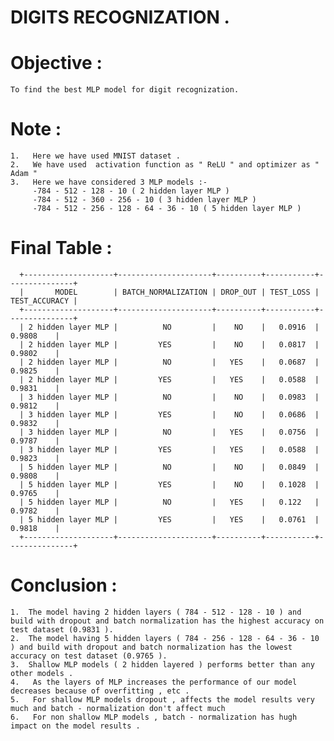 # DIGITS RECOGNIZATION .
# Objective :
    To find the best MLP model for digit recognization.
# Note :
    1.   Here we have used MNIST dataset .
    2.   We have used  activation function as " ReLU " and optimizer as " Adam "
    3.   Here we have considered 3 MLP models :-
         -784 - 512 - 128 - 10 ( 2 hidden layer MLP )
         -784 - 512 - 360 - 256 - 10 ( 3 hidden layer MLP )
         -784 - 512 - 256 - 128 - 64 - 36 - 10 ( 5 hidden layer MLP )
         
# Final Table :
      +--------------------+---------------------+----------+-----------+---------------+
      |       MODEL        | BATCH_NORMALIZATION | DROP_OUT | TEST_LOSS | TEST_ACCURACY |
      +--------------------+---------------------+----------+-----------+---------------+
      | 2 hidden layer MLP |          NO         |    NO    |   0.0916  |     0.9808    |
      | 2 hidden layer MLP |         YES         |    NO    |   0.0817  |     0.9802    |
      | 2 hidden layer MLP |          NO         |   YES    |   0.0687  |     0.9825    |
      | 2 hidden layer MLP |         YES         |   YES    |   0.0588  |     0.9831    |
      | 3 hidden layer MLP |          NO         |    NO    |   0.0983  |     0.9812    |
      | 3 hidden layer MLP |         YES         |    NO    |   0.0686  |     0.9832    |
      | 3 hidden layer MLP |          NO         |   YES    |   0.0756  |     0.9787    |
      | 3 hidden layer MLP |         YES         |   YES    |   0.0588  |     0.9823    |
      | 5 hidden layer MLP |          NO         |    NO    |   0.0849  |     0.9808    |
      | 5 hidden layer MLP |         YES         |    NO    |   0.1028  |     0.9765    |
      | 5 hidden layer MLP |          NO         |   YES    |   0.122   |     0.9782    |
      | 5 hidden layer MLP |         YES         |   YES    |   0.0761  |     0.9818    |
      +--------------------+---------------------+----------+-----------+---------------+
# Conclusion :
    1.  The model having 2 hidden layers ( 784 - 512 - 128 - 10 ) and build with dropout and batch normalization has the highest accuracy on test dataset (0.9831 ).
    2.  The model having 5 hidden layers ( 784 - 256 - 128 - 64 - 36 - 10 ) and build with dropout and batch normalization has the lowest accuracy on test dataset (0.9765 ).
    3.  Shallow MLP models ( 2 hidden layered ) performs better than any other models .
    4.   As the layers of MLP increases the performance of our model decreases because of overfitting , etc .
    5.   For shallow MLP models dropout , affects the model results very much and batch - normalization don't affect much 
    6.   For non shallow MLP models , batch - normalization has hugh impact on the model results .
